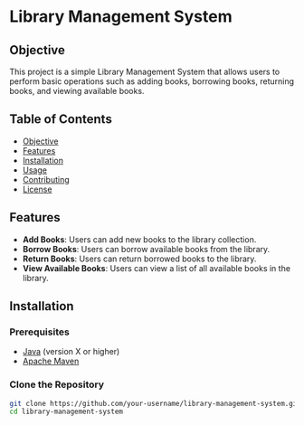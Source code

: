 # Library Management System

## Objective

This project is a simple Library Management System that allows users to perform basic operations such as adding books, borrowing books, returning books, and viewing available books.

## Table of Contents

- [Objective](#objective)
- [Features](#features)
- [Installation](#installation)
- [Usage](#usage)
- [Contributing](#contributing)
- [License](#license)

## Features

- **Add Books**: Users can add new books to the library collection.
- **Borrow Books**: Users can borrow available books from the library.
- **Return Books**: Users can return borrowed books to the library.
- **View Available Books**: Users can view a list of all available books in the library.

## Installation

### Prerequisites

- [Java](https://www.oracle.com/java/technologies/javase-downloads.html) (version X or higher)
- [Apache Maven](https://maven.apache.org/install.html)

### Clone the Repository

```bash
git clone https://github.com/your-username/library-management-system.git
cd library-management-system
